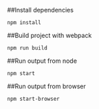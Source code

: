 
##Install dependencies

    npm install
    
##Build project with webpack

    npm run build
    
##Run output from node

    npm start
    
##Run output from browser

    npm start-browser
    
